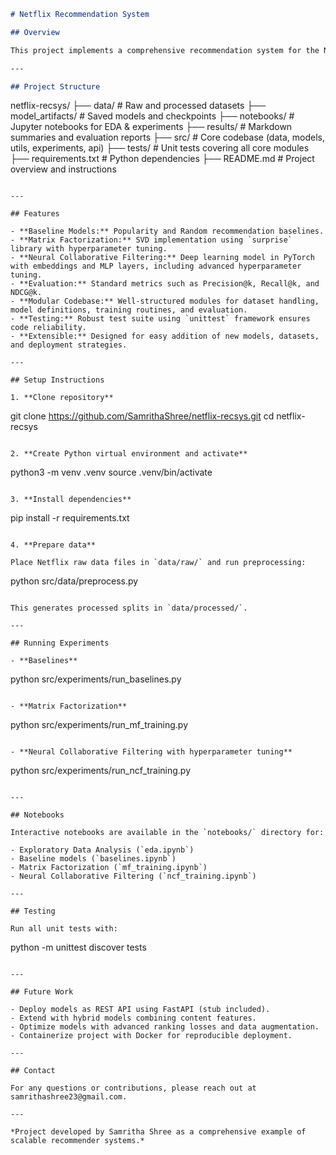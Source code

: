 ```markdown
# Netflix Recommendation System

## Overview

This project implements a comprehensive recommendation system for the Netflix dataset, comparing classical collaborative filtering methods with state-of-the-art neural models. It includes baseline models, matrix factorization with SVD, and a neural collaborative filtering (NCF) model built in PyTorch.

---

## Project Structure

```
netflix-recsys/
├── data/                  # Raw and processed datasets
├── model_artifacts/       # Saved models and checkpoints
├── notebooks/             # Jupyter notebooks for EDA & experiments
├── results/               # Markdown summaries and evaluation reports
├── src/                   # Core codebase (data, models, utils, experiments, api)
├── tests/                 # Unit tests covering all core modules
├── requirements.txt       # Python dependencies
├── README.md              # Project overview and instructions
```

---

## Features

- **Baseline Models:** Popularity and Random recommendation baselines.
- **Matrix Factorization:** SVD implementation using `surprise` library with hyperparameter tuning.
- **Neural Collaborative Filtering:** Deep learning model in PyTorch with embeddings and MLP layers, including advanced hyperparameter tuning.
- **Evaluation:** Standard metrics such as Precision@k, Recall@k, and NDCG@k.
- **Modular Codebase:** Well-structured modules for dataset handling, model definitions, training routines, and evaluation.
- **Testing:** Robust test suite using `unittest` framework ensures code reliability.
- **Extensible:** Designed for easy addition of new models, datasets, and deployment strategies.

---

## Setup Instructions

1. **Clone repository**

```
git clone https://github.com/SamrithaShree/netflix-recsys.git
cd netflix-recsys
```

2. **Create Python virtual environment and activate**

```
python3 -m venv .venv
source .venv/bin/activate
```

3. **Install dependencies**

```
pip install -r requirements.txt
```

4. **Prepare data**

Place Netflix raw data files in `data/raw/` and run preprocessing:

```
python src/data/preprocess.py
```

This generates processed splits in `data/processed/`.

---

## Running Experiments

- **Baselines**

```
python src/experiments/run_baselines.py
```

- **Matrix Factorization**

```
python src/experiments/run_mf_training.py
```

- **Neural Collaborative Filtering with hyperparameter tuning**

```
python src/experiments/run_ncf_training.py
```

---

## Notebooks

Interactive notebooks are available in the `notebooks/` directory for:

- Exploratory Data Analysis (`eda.ipynb`)
- Baseline models (`baselines.ipynb`)
- Matrix Factorization (`mf_training.ipynb`)
- Neural Collaborative Filtering (`ncf_training.ipynb`)

---

## Testing

Run all unit tests with:

```
python -m unittest discover tests
```

---

## Future Work

- Deploy models as REST API using FastAPI (stub included).
- Extend with hybrid models combining content features.
- Optimize models with advanced ranking losses and data augmentation.
- Containerize project with Docker for reproducible deployment.

---

## Contact

For any questions or contributions, please reach out at samrithashree23@gmail.com.

---

*Project developed by Samritha Shree as a comprehensive example of scalable recommender systems.*
```
